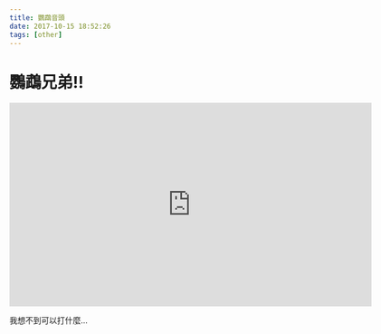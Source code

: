 ```yaml
---
title: 鸚鵡音頭
date: 2017-10-15 18:52:26
tags: [other]
---
```


# 鸚鵡兄弟!!

<iframe width="640" height="360" src="https://www.youtube.com/embed/8gqKzv6nuIk?rel=0" frameborder="0" allowfullscreen></iframe>

我想不到可以打什麼...
